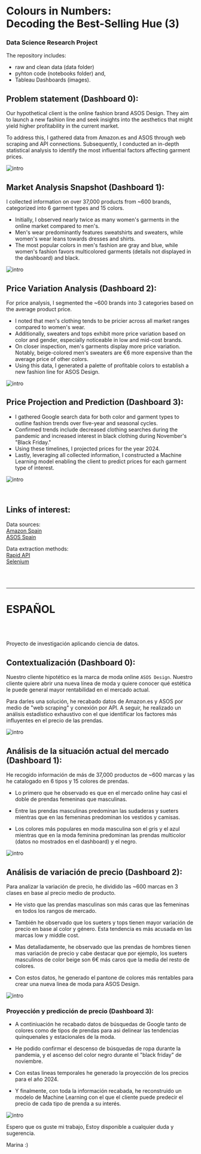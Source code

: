# Colours in Numbers: <br/> Decoding the Best-Selling Hue (3)

### Data Science Research Project

The repository includes:
* raw and clean data (data folder)
* pyhton code (notebooks folder) and, 
* Tableau Dashboards (images).

## Problem statement (Dashboard 0):

Our hypothetical client is the online fashion brand ASOS Design. They aim to launch a new fashion line and seek insights into the aesthetics that might yield higher profitability in the current market.

To address this, I gathered data from Amazon.es and ASOS through web scraping and API connections. Subsequently, I conducted an in-depth statistical analysis to identify the most influential factors affecting garment prices.

![intro](images/tableau_dashboard0.png)

## Market Analysis Snapshot (Dashboard 1):

I collected information on over 37,000 products from ~600 brands, categorized into 6 garment types and 15 colors.

* Initially, I observed nearly twice as many women's garments in the online market compared to men's.
* Men's wear predominantly features sweatshirts and sweaters, while women's wear leans towards dresses and shirts.
* The most popular colors in men's fashion are gray and blue, while women's fashion favors multicolored garments (details not displayed in the dashboard) and black.

![intro](images/tableau_dashboard1.png)

## Price Variation Analysis (Dashboard 2):

For price analysis, I segmented the ~600 brands into 3 categories based on the average product price.

* I noted that men's clothing tends to be pricier across all market ranges compared to women's wear.
* Additionally, sweaters and tops exhibit more price variation based on color and gender, especially noticeable in low and mid-cost brands.
* On closer inspection, men's garments display more price variation. Notably, beige-colored men's sweaters are €6 more expensive than the average price of other colors.
* Using this data, I generated a palette of profitable colors to establish a new fashion line for ASOS Design.

![intro](images/tableau_dashboard2.png)

## Price Projection and Prediction (Dashboard 3):

* I gathered Google search data for both color and garment types to outline fashion trends over five-year and seasonal cycles.
* Confirmed trends include decreased clothing searches during the pandemic and increased interest in black clothing during November's "Black Friday."
* Using these timelines, I projected prices for the year 2024.
* Lastly, leveraging all collected information, I constructed a Machine Learning model enabling the client to predict prices for each garment type of interest.

![intro](images/tableau_dashboard3.png)

<br/>

## Links of interest:

Data sources: <br/>
[Amazon Spain](https://www.amazon.es/) <br/>
[ASOS Spain](https://www.asos.com/es/) <br/>

Data extraction methods: <br/>
[Rapid API](https://rapidapi.com/) <br/>
[Selenium](https://www.selenium.dev/) <br/>

<br/>
<br/>

-------

# ESPAÑOL    
<br/>
<br/>

Proyecto de investigación aplicando ciencia de datos.

## Contextualización (Dashboard 0):

Nuestro cliente hipotético es la marca de moda online `ASOS Design`. Nuestro cliente quiere abrir una nueva línea de moda y quiere conocer qué estética le puede general mayor rentabilidad en el mercado actual.

Para darles una solución, he recabado datos de Amazon.es y ASOS por medio de "web scraping" y conexión por API. A seguir, he realizado un análisis estadístico exhaustivo con el que identificar los factores más influyentes en el precio de las prendas.

![intro](images/tableau_dashboard0.png)

## Análisis de la situación actual del mercado (Dashboard 1):

He recogido información de más de 37,000 productos de ~600 marcas y las he catalogado en 6 tipos y 15 colores de prendas. 

* Lo primero que he observado es que en el mercado online hay casi el doble de prendas femeninas que masculinas.

* Entre las prendas masculinas predominan las sudaderas y sueters mientras que en las femeninas predominan los vestidos y camisas.

* Los colores más populares en moda masculina son el gris y el azul mientras que en la moda feminina predominan las prendas multicolor (datos no mostrados en el dashboard) y el negro.


![intro](images/tableau_dashboard1.png)

## Análisis de variación de precio (Dashboard 2):

Para analizar la variación de precio, he dividido las ~600 marcas en 3 clases en base al precio medio de producto. 

* He visto que las prendas masculinas son más caras que las femeninas en todos los rangos de mercado.

* También he observado que los sueters y tops tienen mayor variación de precio en base al color y género. Esta tendencia es más acusada en las marcas low y middle cost.

* Mas detalladamente, he observado que las prendas de hombres tienen mas variación de precio y cabe destacar que por ejemplo, los sueters masculinos de color beige son 6€ más caros que la media del resto de colores.

* Con estos datos, he generado el pantone de colores más rentables para crear una nueva linea de moda para ASOS Design.

![intro](images/tableau_dashboard2.png)


### Proyección y predicción de precio (Dashboard 3):

* A continiuación he recabado datos de búsquedas de Google tanto de colores como de tipos de prendas para asi delinear las tendencias quinquenales y estacionales de la moda.

* He podido confirmar el descenso de búsquedas de ropa durante la pandemia, y el ascenso del color negro durante el "black friday" de noviembre. 

* Con estas lineas temporales he generado la proyección de los precios para el año 2024.

* Y finalmente, con toda la información recabada, he reconstruido un modelo de Machine Learning con el que el cliente puede predecir el precio de cada tipo de prenda a su interés.


![intro](images/tableau_dashboard3.png)


Espero que os guste mi trabajo, 
Estoy disponible a cualquier duda y sugerencia.

Marina  :)

